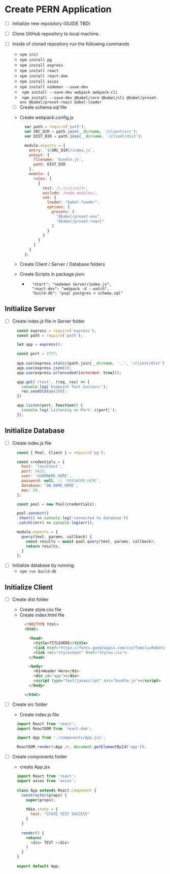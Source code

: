 # Create PERN Application

- [ ] Initialize new repository (GUIDE TBD)
- [ ] Clone GitHub repository to local machine.
- [ ] Inside of cloned repository run the following commands
  - ``` npm init ```
  - ``` npm install pg ```
  - ``` npm install express ```
  - ``` npm install react ```
  - ``` npm install react-dom ```
  - ``` npm install axios ```
  - ``` npm install nodemon --save-dev ```
  - ``` npm install --save-dev webpack webpack-cli```
  - ``` npm install --save-dev @babel/core @babel/cli @babel/preset-env @babel/preset-react babel-loader```

  - [ ] Create schema.sql file
  -  Create webpack.config.js
        ```javascript
          var path = require('path');
          var SRC_DIR = path.join(__dirname, '/client/src');
          var DIST_DIR = path.join(__dirname, '/client/dist');

          module.exports = {
            entry: `${SRC_DIR}/index.js`,
            output: {
              filename: 'bundle.js',
              path: DIST_DIR
            },
            module: {
              rules: [
                {
                  test: /\.(js|jsx)?/,
                  exclude: /node_modules/,
                  use: {
                    loader: "babel-loader",
                    options: {
                      presets: [
                        "@babel/preset-env",
                        "@babel/preset-react"
                      ]
                    }
                  }
                }
              ]
            }
          };
        ```
    
  - Create Client / Server / Database folders
 
  - Create Scripts in package.json:
    -  ``` 
         "start": "nodemon Server/index.js",
         "react-dev": "webpack -d --watch",
         "build-db": "psql postgres < schema.sql"
       ```

## Initialize Server

- [ ] Create index.js file in Server folder

  ```javascript
    const express = require('express');
    const path = require('path');

    let app = express();

    const port = 3777;
    
    app.use(express.static(path.join(__dirname, '..', '/client/dist')));
    app.use(express.json());
    app.use(express.urlencoded({extended: true}));

    app.get('/test', (req, res) => {
      console.log('Endpoint Test Success!');
      res.sendStatus(200);
    })

    app.listen(port, function() {
      console.log(`Listening on Port: ${port}`);
    });
  ```
  
## Initialize Database

- [ ] Create index.js file
  ```javascript
    const { Pool, Client } = require('pg');

    const credentials = {
      host: 'localhost',
      port: 5432,
      user: 'USERNAME_HERE',
      password: null, // 'PASSWORD_HERE',
      database: 'DB_NAME_HERE',
      max: 20,
    };

    const pool = new Pool(credentials);

    pool.connect()
    .then(() => console.log('connected to database'))
    .catch((err) => console.log(err));

    module.exports = {
      query(text, params, callback) {
        const results = await pool.query(text, params, callback);
        return results;
      }
    };
  ```
- [ ] Initialize database by running:
  - ``` npm run build-db ```

## Initialize Client

- [ ] Create dist folder
  - Create style.css file
  - Create index.html file
    ```html
      <!DOCTYPE html>
      <html>

        <head>
          <title>TITLEHERE</title>
          <link href="https://fonts.googleapis.com/css?family=Roboto" rel="stylesheet">
          <link rel="stylesheet" href="styles.css">
        </head>

        <body>
          <h1>Header Here</h1>
          <div id="app"></div>
          <script type="text/javascript" src="bundle.js"></script>
        </body>

      </html>

    ```
- [ ] Create src folder
  - Create index.js file
  ```javascript
    import React from 'react';
    import ReactDOM from 'react-dom';

    import App from './components/App.jsx';

    ReactDOM.render(<App />, document.getElementById('app'));         
  ```
- [ ] Create components folder
  - create App.jsx
  ```javascript
    import React from 'react';
    import axios from 'axios';
    
    class App extends React.Component {
      constructor(props) {
        super(props);
        
        this.state = {
          test: "STATE TEST SUCCESS"
        }
      }
      
      render() {
        return(
          <div> TEST </div>
        )
      }
    }
    
    export default App;
  ````

